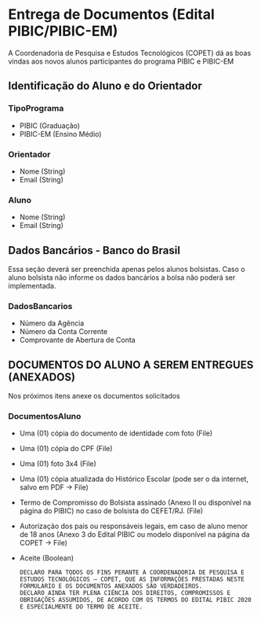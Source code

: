# Entrega de Documentos (Edital PIBIC/PIBIC-EM)

A Coordenadoria de Pesquisa e Estudos Tecnológicos (COPET) dá as boas vindas aos novos alunos participantes do programa PIBIC e PIBIC-EM

## Identificação do Aluno e do Orientador

### TipoPrograma

- PIBIC (Graduação)
- PIBIC-EM (Ensino Médio)

### Orientador

- Nome (String)
- Email (String)

### Aluno

- Nome (String)
- Email (String)

## Dados Bancários - Banco do Brasil

Essa seção deverá ser preenchida apenas pelos alunos bolsistas. Caso o aluno bolsista não informe os dados bancários a bolsa não poderá ser implementada.

### DadosBancarios

- Número da Agência
- Número da Conta Corrente
- Comprovante de Abertura de Conta

## DOCUMENTOS DO ALUNO A SEREM ENTREGUES (ANEXADOS)

Nos próximos itens anexe os documentos solicitados

### DocumentosAluno

- Uma (01) cópia do documento de identidade com foto (File)
- Uma (01) cópia do CPF (File)
- Uma (01) foto 3x4 (File)
- Uma (01) cópia atualizada do Histórico Escolar (pode ser o da internet, salvo em PDF -> File)
- Termo de Compromisso do Bolsista assinado (Anexo II ou disponível na página do PIBIC) no caso de bolsista do CEFET/RJ. (File)
- Autorização dos pais ou responsáveis legais, em caso de aluno menor de 18 anos (Anexo 3 do Edital PIBIC ou modelo disponível na página da COPET -> File)
- Aceite (Boolean)

  ```text
  DECLARO PARA TODOS OS FINS PERANTE A COORDENADORIA DE PESQUISA E ESTUDOS TECNOLÓGICOS – COPET, QUE AS INFORMAÇÕES PRESTADAS NESTE FORMULÁRIO E OS DOCUMENTOS ANEXADOS SÃO VERDADEIROS.
  DECLARO AINDA TER PLENA CIÊNCIA DOS DIREITOS, COMPROMISSOS E OBRIGAÇÕES ASSUMIDOS, DE ACORDO COM OS TERMOS DO EDITAL PIBIC 2020 E ESPECIALMENTE DO TERMO DE ACEITE.
  ```
